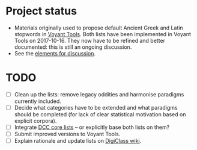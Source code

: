# Project status

* Materials originally used to propose default Ancient Greek and Latin stopwords in [Voyant Tools](http://voyant-tools.org/). Both lists have been implemented in Voyant Tools on 2017-10-16. They now have to be refined and better documented: this is still an ongoing discussion.
* See the [elements for discussion](https://github.com/aurelberra/stopwords/blob/master/elements_for_discussion.md).

# TODO

* [ ] Clean up the lists: remove legacy oddities and harmonise paradigms currently included.
* [ ] Decide what categories have to be extended and what paradigms should be completed (for lack of clear statistical motivation based on explicit corpora).
* [ ] Integrate [DCC core lists](http://dcc.dickinson.edu/vocab/core-vocabulary) – or explicitly base both lists on them?
* [ ] Submit improved versions to Voyant Tools.
* [ ] Explain rationale and update lists on [DigiClass wiki](http://wiki.digitalclassicist.org/Stopwords_for_Greek_and_Latin).

